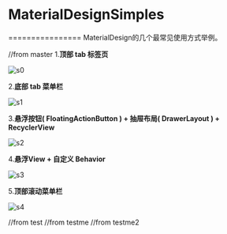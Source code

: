 # MaterialDesignSimples  
================
MaterialDesign的几个最常见使用方式举例。

//from master
1.**顶部 tab 标签页**  

![s0](./screenshot/s0.png)  

2.**底部 tab 菜单栏**  

![s1](./screenshot/s1.png)  

3.**悬浮按钮( FloatingActionButton ) + 抽屉布局( DrawerLayout ) + RecyclerView**  

![s2](./screenshot/s2.png)  

4.**悬浮View + 自定义 Behavior**  

![s3](./screenshot/s3.png)  

5.**顶部滚动菜单栏**  

![s4](./screenshot/s4.png)

//from test 
//from testme
//from testme2
